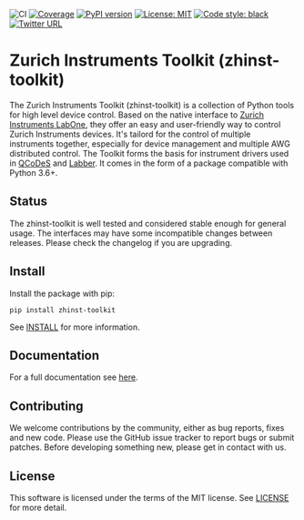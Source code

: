 ![CI](https://github.com/zhinst/zhinst-toolkit/workflows/CI/badge.svg?branch=master)
[![Coverage](https://codecov.io/gh/zhinst/zhinst-toolkit/branch/master/graph/badge.svg?token=VUDDFQE20M)](https://codecov.io/gh/zhinst/zhinst-toolkit)
[![PyPI version](https://badge.fury.io/py/zhinst-toolkit.svg)](https://badge.fury.io/py/zhinst-toolkit)
[![License: MIT](https://img.shields.io/badge/License-MIT-yellow.svg)](https://opensource.org/licenses/MIT)
[![Code style: black](https://img.shields.io/badge/code%20style-black-000000.svg)](https://github.com/ambv/black)
[![Twitter URL](https://img.shields.io/twitter/url/https/twitter.com/fold_left.svg?style=social&label=Follow%20%40zhinst)](https://twitter.com/zhinst)


# Zurich Instruments Toolkit (zhinst-toolkit)
The Zurich Instruments Toolkit (zhinst-toolkit) is a collection of Python tools for high level device control. Based on the native interface to [Zurich Instruments LabOne](https://www.zhinst.com/labone), they offer an easy and user-friendly way to control Zurich Instruments devices. It's tailord for the control of multiple instruments together, especially for device management and multiple AWG distributed control. The Toolkit forms the basis for instrument drivers used in [QCoDeS](https://qcodes.github.io/Qcodes/) and [Labber](http://labber.org/online-doc/html/). 
It comes in the form of a package compatible with Python 3.6+.

## Status
The zhinst-toolkit is well tested and considered stable enough for general usage. The interfaces may have some incompatible changes between releases. Please check the changelog if you are upgrading.

## Install

Install the package with pip:

```
pip install zhinst-toolkit
```

See [INSTALL](INSTALL.md) for more information.

## Documentation
For a full documentation see [here](https://docs.zhinst.com/zhinst-toolkit/en/latest).

## Contributing
We welcome contributions by the community, either as bug reports, fixes and new code. Please use the GitHub issue tracker to report bugs or submit patches. Before developing something new, please get in contact with us.

## License
This software is licensed under the terms of the MIT license. See [LICENSE](LICENSE) for more detail.